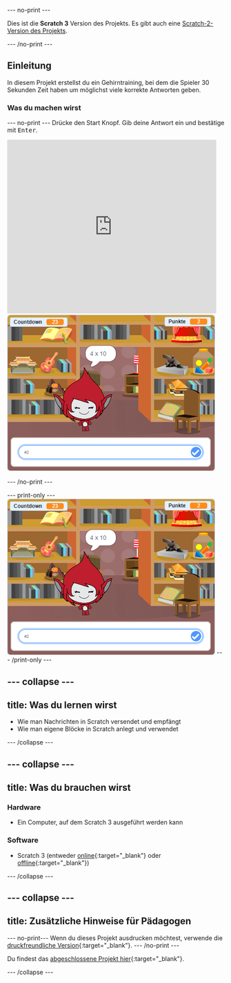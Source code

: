 --- no-print ---

Dies ist die **Scratch 3** Version des Projekts. Es gibt auch eine [Scratch-2-Version des Projekts](https://projects.raspberrypi.org/de-DE/projects/brain-game-scratch2).

--- /no-print ---

## Einleitung

In diesem Projekt erstellst du ein Gehirntraining, bei dem die Spieler 30 Sekunden Zeit haben um möglichst viele korrekte Antworten geben.

### Was du machen wirst

--- no-print --- Drücke den Start Knopf. Gib deine Antwort ein und bestätige mit <kbd>Enter</kbd>.

<div class="scratch-preview">
  <iframe allowtransparency="true" width="485" height="402" src="https://scratch.mit.edu/projects/embed/335040340/?autostart=false" frameborder="0" scrolling="no"></iframe>
  <img src="images/brain-final.png">
</div>

--- /no-print ---

--- print-only --- ![Brain Game](images/brain-final.png) --- /print-only ---

--- collapse ---
---
title: Was du lernen wirst
---

+ Wie man Nachrichten in Scratch versendet und empfängt
+ Wie man eigene Blöcke in Scratch anlegt und verwendet

--- /collapse ---

--- collapse ---
---
title: Was du brauchen wirst
---

### Hardware

+ Ein Computer, auf dem Scratch 3 ausgeführt werden kann

### Software

+ Scratch 3 (entweder [online](http://rpf.io/scratchon){:target="_blank"} oder [offline](http://rpf.io/scratchoff){:target="_blank"})

--- /collapse ---

--- collapse ---
---
title: Zusätzliche Hinweise für Pädagogen
---

--- no-print--- Wenn du dieses Projekt ausdrucken möchtest, verwende die [druckfreundliche Version](https://projects.raspberrypi.org/de-DE/projects/brain-game/print){:target="_blank"}. --- /no-print ---

Du findest das [abgeschlossene Projekt hier](http://rpf.io/p/de-DE/brain-game-get){:target="_blank"}.

--- /collapse ---